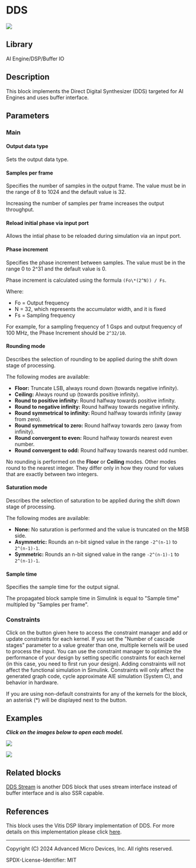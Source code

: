 # DDS

  
![](./Images/block.png)  

## Library

AI Engine/DSP/Buffer IO

## Description

This block implements the Direct Digital Synthesizer (DDS) targeted for
AI Engines and uses buffer interface.

## Parameters

### Main  
#### Output data type  
Sets the output data type.

#### Samples per frame  
Specifies the number of samples in the output frame. The value must be in the range of 8 to 1024 and the default value is 32.

<div class="noteBox">
Increasing the number of samples per frame increases the output throughput.
</div>

#### Reload initial phase via input port
Allows the intial phase to be reloaded during simulation via an input port.

#### Phase increment  
Specifies the phase increment between samples. The value must be in the
range 0 to 2^31 and the default value is 0.

  Phase increment is calculated using the formula `(Fo\*(2^N)) / Fs`.

  Where:
  - Fo = Output frequency
  - N = 32, which represents the accumulator width, and it is fixed
  - Fs = Sampling frequency

For example, for a sampling frequency of 1 Gsps and output frequency of 100 MHz, the Phase Increment should be `2^32/10`.

#### Rounding mode

Describes the selection of rounding to be applied during the shift down stage of processing.

The following modes are available:
* **Floor:** Truncate LSB, always round down (towards negative infinity).
* **Ceiling:** Always round up (towards positive infinity).
* **Round to positive infinity:** Round halfway towards positive infinity.
* **Round to negative infinity:** Round halfway towards negative infinity.
* **Round symmetrical to infinity:** Round halfway towards infinity (away from zero).
* **Round symmetrical to zero:** Round halfway towards zero (away from infinity).
* **Round convergent to even:** Round halfway towards nearest even number.
* **Round convergent to odd:** Round halfway towards nearest odd number.

No rounding is performed on the **Floor** or **Ceiling** modes. Other modes round to the nearest integer. They differ only in how they round for values that are exactly between two integers.

#### Saturation mode

Describes the selection of saturation to be applied during the shift down stage of processing.

The following modes are available:
* **None:** No saturation is performed and the value is truncated on the MSB side.
* **Asymmetric:** Rounds an n-bit signed value in the range `-2^(n-1)` to `2^(n-1)-1`.
* **Symmetric:** Rounds an n-bit signed value in the range `-2^(n-1)-1` to `2^(n-1)-1`.

#### Sample time  
Specifies the sample time for the output signal.

<div class="noteBox">
The propagated block sample time in Simulink is equal to "Sample time" multipled by "Samples per frame".
</div>

### Constraints
Click on the button given here to access the constraint manager and add or update constraints for each kernel. If you set the "Number of cascade stages" parameter to a value greater than one, multiple kernels will be used to process the input. You can use the constraint manager to optimize the performance of your design by setting specific constraints for each kernel (in this case, you need to first run your design). Adding constraints will not affect the functional simulation in Simulink. Constraints will only affect the generated graph code, cycle approximate AIE simulation (System C), and behavior in hardware.

<div class="noteBox">
If you are using non-default constraints for any of the kernels for the block, an asterisk (*) will be displayed next to the button.
</div>

## Examples

***Click on the images below to open each model.***

[![](./Images/DDS_Block_Ex1.png)](https://github.com/Xilinx/Vitis_Model_Composer/tree/2024.2/Examples/Block_Help/AIE/DDS_Ex1)

[![](./Images/DDS_Ex2.png)](https://github.com/Xilinx/Vitis_Model_Composer/tree/2024.2/Examples/Block_Help/AIE/DDS_Ex2)

## Related blocks
[DDS Stream](../DDS_Stream/README.md) is another DDS block that uses stream interface instead of buffer interface and is also SSR capable.

## References
This block uses the Vitis DSP library implementation of DDS. For more details on this implementation please click [here](https://docs.xilinx.com/r/en-US/Vitis_Libraries/dsp/user_guide/L2/func-dds.html).

--------------
Copyright (C) 2024 Advanced Micro Devices, Inc.
All rights reserved.

SPDX-License-Identifier: MIT
